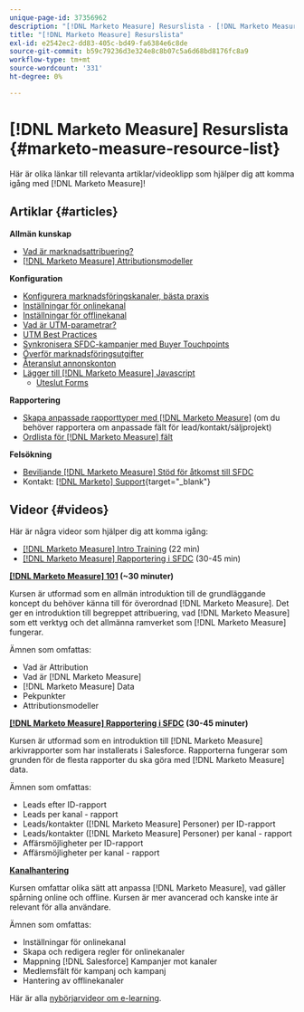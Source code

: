 ```yaml
---
unique-page-id: 37356962
description: "[!DNL Marketo Measure] Resurslista - [!DNL Marketo Measure] - Produktdokumentation"
title: "[!DNL Marketo Measure] Resurslista"
exl-id: e2542ec2-dd83-405c-bd49-fa6384e6c8de
source-git-commit: b59c79236d3e324e8c8b07c5a6d68bd8176fc8a9
workflow-type: tm+mt
source-wordcount: '331'
ht-degree: 0%

---
```


# [!DNL Marketo Measure] Resurslista {#marketo-measure-resource-list}

Här är olika länkar till relevanta artiklar/videoklipp som hjälper dig att komma igång med [!DNL Marketo Measure]!

## Artiklar {#articles}

**Allmän kunskap**

* [Vad är marknadsattribuering?](/help/introduction-to-marketo-measure/overview-resources/marketing-attribution.md)
* [[!DNL Marketo Measure] Attributionsmodeller](/help/introduction-to-marketo-measure/overview-resources/marketo-measure-attribution-models.md)

**Konfiguration**

* [Konfigurera marknadsföringskanaler, bästa praxis](/help/channel-tracking-and-setup/online-channels/marketing-channels-and-subchannels.md)
* [Inställningar för onlinekanal](/help/channel-tracking-and-setup/online-channels/online-custom-channel-setup.md)
* [Inställningar för offlinekanal](/help/channel-tracking-and-setup/offline-channels/offline-custom-channel-setup.md)
* [Vad är UTM-parametrar?](/help/channel-tracking-and-setup/online-channels/utm-parameters.md)
* [UTM Best Practices](/help/channel-tracking-and-setup/online-channels/best-practices-for-setting-up-utm-parameters.md)
* [Synkronisera SFDC-kampanjer med Buyer Touchpoints](/help/channel-tracking-and-setup/offline-channels/campaigns-and-campaign-members.md)
* [Överför marknadsföringsutgifter](/help/marketing-spend/spend-management/marketing-channel-costs.md#uploading-marketing-costs)
* [Återanslut annonskonton](/help/api-connections/utilizing-marketo-measures-api-connections/reauthorizing-connected-accounts.md)
* [Lägger till [!DNL Marketo Measure] Javascript](/help/marketo-measure-tracking/setting-up-tracking/adding-marketo-measure-script.md)
   * [Uteslut Forms](/help/marketo-measure-tracking/setting-up-tracking/excluding-marketo-measure-from-specific-forms.md)

**Rapportering**

* [Skapa anpassade rapporttyper med [!DNL Marketo Measure]](/help/marketo-measure-salesforce-reporting/new-report-types/creating-custom-marketo-measure-report-types.md) (om du behöver rapportera om anpassade fält för lead/kontakt/säljprojekt)
* [Ordlista för [!DNL Marketo Measure] fält](/help/introduction-to-marketo-measure/overview-resources/glossary-of-marketo-measure-fields.md)

**Felsökning**

* [Beviljande [!DNL Marketo Measure] Stöd för åtkomst till SFDC](/help/miscellaneous/other-related-resources/granting-salesforce-access-to-marketo-measure-support.md)
* Kontakt: [[!DNL Marketo] Support](https://nation.marketo.com/t5/support/ct-p/Support){target="_blank"}

## Videor {#videos}

Här är några videor som hjälper dig att komma igång:

* [[!DNL Marketo Measure] Intro Training](https://embed.vidyard.com/watch/Pb4DuWJwtFgw3jUBDGneb4) (22 min)
* [[!DNL Marketo Measure] Rapportering i SFDC](https://universityonline.marketo.com/courses/bizible-and-salesforce/) (30-45 min)

**[[!DNL Marketo Measure] 101](https://universityonline.marketo.com/courses/bizible-101/) (~30 minuter)**

Kursen är utformad som en allmän introduktion till de grundläggande koncept du behöver känna till för överordnad [!DNL Marketo Measure]. Det ger en introduktion till begreppet attribuering, vad [!DNL Marketo Measure] som ett verktyg och det allmänna ramverket som [!DNL Marketo Measure] fungerar.

Ämnen som omfattas:

* Vad är Attribution
* Vad är [!DNL Marketo Measure]
* [!DNL Marketo Measure] Data
* Pekpunkter
* Attributionsmodeller

**[[!DNL Marketo Measure] Rapportering i SFDC](https://universityonline.marketo.com/courses/bizible-and-salesforce/) (30-45 minuter)**

Kursen är utformad som en introduktion till [!DNL Marketo Measure] arkivrapporter som har installerats i Salesforce. Rapporterna fungerar som grunden för de flesta rapporter du ska göra med [!DNL Marketo Measure] data.

Ämnen som omfattas:

* Leads efter ID-rapport
* Leads per kanal - rapport
* Leads/kontakter ([!DNL Marketo Measure] Personer) per ID-rapport
* Leads/kontakter ([!DNL Marketo Measure] Personer) per kanal - rapport
* Affärsmöjligheter per ID-rapport
* Affärsmöjligheter per kanal - rapport

**[Kanalhantering](https://universityonline.marketo.com/courses/bizible-fundamentals-channel-management/)**

Kursen omfattar olika sätt att anpassa [!DNL Marketo Measure], vad gäller spårning online och offline. Kursen är mer avancerad och kanske inte är relevant för alla användare.

Ämnen som omfattas:

* Inställningar för onlinekanal
* Skapa och redigera regler för onlinekanaler
* Mappning [!DNL Salesforce] Kampanjer mot kanaler
* Medlemsfält för kampanj och kampanj
* Hantering av offlinekanaler

Här är alla [nybörjarvideor om e-learning](https://universityonline.marketo.com/#/library/bySubject/new-to-bizible/trails?_k=d1454j).
